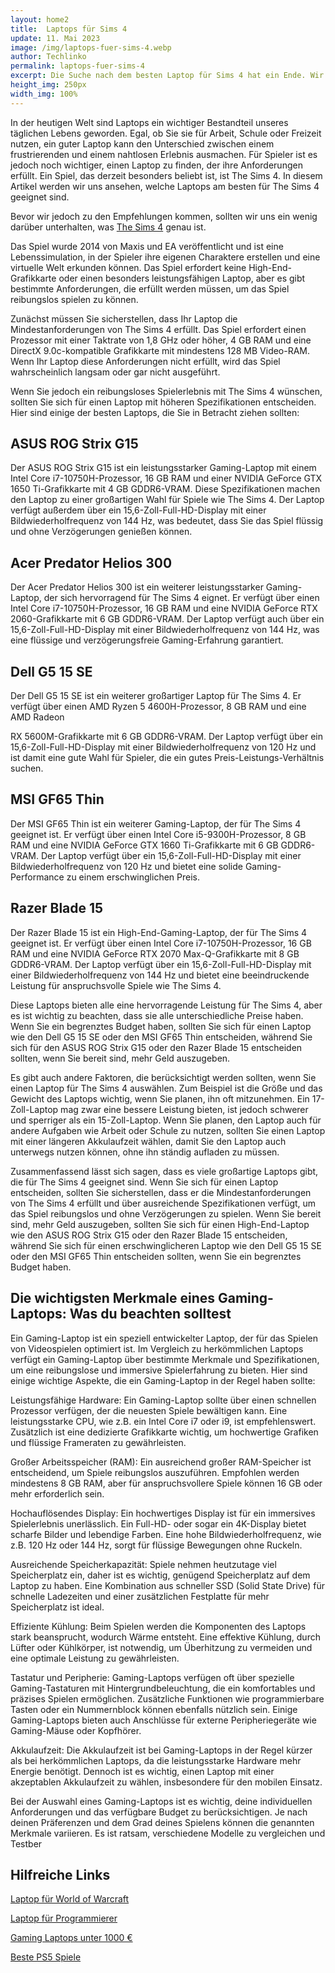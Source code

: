 ```yaml
---
layout: home2
title:  Laptops für Sims 4
update: 11. Mai 2023
image: /img/laptops-fuer-sims-4.webp
author: Techlinko
permalink: laptops-fuer-sims-4
excerpt: Die Suche nach dem besten Laptop für Sims 4 hat ein Ende. Wir zeigen dir heute die besten Laptops für Sims 4. Aktualisiert um Dir das bestmögliche Spieleerlebnis zu bieten.
height_img: 250px
width_img: 100%
---
```


In der heutigen Welt sind Laptops ein wichtiger Bestandteil unseres täglichen Lebens geworden. Egal, ob Sie sie für Arbeit, Schule oder Freizeit nutzen, ein guter Laptop kann den Unterschied zwischen einem frustrierenden und einem nahtlosen Erlebnis ausmachen. Für Spieler ist es jedoch noch wichtiger, einen Laptop zu finden, der ihre Anforderungen erfüllt. Ein Spiel, das derzeit besonders beliebt ist, ist The Sims 4. In diesem Artikel werden wir uns ansehen, welche Laptops am besten für The Sims 4 geeignet sind.

Bevor wir jedoch zu den Empfehlungen kommen, sollten wir uns ein wenig darüber unterhalten, was <a href="https://de.wikipedia.org/wiki/Die_Sims_4" target="_blank">The Sims 4</a> genau ist. 

Das Spiel wurde 2014 von Maxis und EA veröffentlicht und ist eine Lebenssimulation, in der Spieler ihre eigenen Charaktere erstellen und eine virtuelle Welt erkunden können. Das Spiel erfordert keine High-End-Grafikkarte oder einen besonders leistungsfähigen Laptop, aber es gibt bestimmte Anforderungen, die erfüllt werden müssen, um das Spiel reibungslos spielen zu können.

Zunächst müssen Sie sicherstellen, dass Ihr Laptop die Mindestanforderungen von The Sims 4 erfüllt. Das Spiel erfordert einen Prozessor mit einer Taktrate von 1,8 GHz oder höher, 4 GB RAM und eine DirectX 9.0c-kompatible Grafikkarte mit mindestens 128 MB Video-RAM. Wenn Ihr Laptop diese Anforderungen nicht erfüllt, wird das Spiel wahrscheinlich langsam oder gar nicht ausgeführt.

Wenn Sie jedoch ein reibungsloses Spielerlebnis mit The Sims 4 wünschen, sollten Sie sich für einen Laptop mit höheren Spezifikationen entscheiden. Hier sind einige der besten Laptops, die Sie in Betracht ziehen sollten:

## ASUS ROG Strix G15

Der ASUS ROG Strix G15 ist ein leistungsstarker Gaming-Laptop mit einem Intel Core i7-10750H-Prozessor, 16 GB RAM und einer NVIDIA GeForce GTX 1650 Ti-Grafikkarte mit 4 GB GDDR6-VRAM. Diese Spezifikationen machen den Laptop zu einer großartigen Wahl für Spiele wie The Sims 4. Der Laptop verfügt außerdem über ein 15,6-Zoll-Full-HD-Display mit einer Bildwiederholfrequenz von 144 Hz, was bedeutet, dass Sie das Spiel flüssig und ohne Verzögerungen genießen können.

## Acer Predator Helios 300

Der Acer Predator Helios 300 ist ein weiterer leistungsstarker Gaming-Laptop, der sich hervorragend für The Sims 4 eignet. Er verfügt über einen Intel Core i7-10750H-Prozessor, 16 GB RAM und eine NVIDIA GeForce RTX 2060-Grafikkarte mit 6 GB GDDR6-VRAM. Der Laptop verfügt auch über ein 15,6-Zoll-Full-HD-Display mit einer Bildwiederholfrequenz von 144 Hz, was eine flüssige und verzögerungsfreie Gaming-Erfahrung garantiert.

## Dell G5 15 SE
Der Dell G5 15 SE ist ein weiterer großartiger Laptop für The Sims 4. Er verfügt über einen AMD Ryzen 5 4600H-Prozessor, 8 GB RAM und eine AMD Radeon

RX 5600M-Grafikkarte mit 6 GB GDDR6-VRAM. Der Laptop verfügt über ein 15,6-Zoll-Full-HD-Display mit einer Bildwiederholfrequenz von 120 Hz und ist damit eine gute Wahl für Spieler, die ein gutes Preis-Leistungs-Verhältnis suchen.

## MSI GF65 Thin
Der MSI GF65 Thin ist ein weiterer Gaming-Laptop, der für The Sims 4 geeignet ist. Er verfügt über einen Intel Core i5-9300H-Prozessor, 8 GB RAM und eine NVIDIA GeForce GTX 1660 Ti-Grafikkarte mit 6 GB GDDR6-VRAM. Der Laptop verfügt über ein 15,6-Zoll-Full-HD-Display mit einer Bildwiederholfrequenz von 120 Hz und bietet eine solide Gaming-Performance zu einem erschwinglichen Preis.

## Razer Blade 15
Der Razer Blade 15 ist ein High-End-Gaming-Laptop, der für The Sims 4 geeignet ist. Er verfügt über einen Intel Core i7-10750H-Prozessor, 16 GB RAM und eine NVIDIA GeForce RTX 2070 Max-Q-Grafikkarte mit 8 GB GDDR6-VRAM. Der Laptop verfügt über ein 15,6-Zoll-Full-HD-Display mit einer Bildwiederholfrequenz von 144 Hz und bietet eine beeindruckende Leistung für anspruchsvolle Spiele wie The Sims 4.

Diese Laptops bieten alle eine hervorragende Leistung für The Sims 4, aber es ist wichtig zu beachten, dass sie alle unterschiedliche Preise haben. Wenn Sie ein begrenztes Budget haben, sollten Sie sich für einen Laptop wie den Dell G5 15 SE oder den MSI GF65 Thin entscheiden, während Sie sich für den ASUS ROG Strix G15 oder den Razer Blade 15 entscheiden sollten, wenn Sie bereit sind, mehr Geld auszugeben.

Es gibt auch andere Faktoren, die berücksichtigt werden sollten, wenn Sie einen Laptop für The Sims 4 auswählen. Zum Beispiel ist die Größe und das Gewicht des Laptops wichtig, wenn Sie planen, ihn oft mitzunehmen. Ein 17-Zoll-Laptop mag zwar eine bessere Leistung bieten, ist jedoch schwerer und sperriger als ein 15-Zoll-Laptop. Wenn Sie planen, den Laptop auch für andere Aufgaben wie Arbeit oder Schule zu nutzen, sollten Sie einen Laptop mit einer längeren Akkulaufzeit wählen, damit Sie den Laptop auch unterwegs nutzen können, ohne ihn ständig aufladen zu müssen.

Zusammenfassend lässt sich sagen, dass es viele großartige Laptops gibt, die für The Sims 4 geeignet sind. Wenn Sie sich für einen Laptop entscheiden, sollten Sie sicherstellen, dass er die Mindestanforderungen von The Sims 4 erfüllt und über ausreichende Spezifikationen verfügt, um das Spiel reibungslos und ohne Verzögerungen zu spielen. Wenn Sie bereit sind, mehr Geld auszugeben, sollten Sie sich für einen High-End-Laptop wie den ASUS ROG Strix G15 oder den Razer Blade 15 entscheiden, während Sie sich für einen erschwinglicheren Laptop wie den Dell G5 15 SE oder den MSI GF65 Thin entscheiden sollten, wenn Sie ein begrenztes Budget haben.

## Die wichtigsten Merkmale eines Gaming-Laptops: Was du beachten solltest

Ein Gaming-Laptop ist ein speziell entwickelter Laptop, der für das Spielen von Videospielen optimiert ist. Im Vergleich zu herkömmlichen Laptops verfügt ein Gaming-Laptop über bestimmte Merkmale und Spezifikationen, um eine reibungslose und immersive Spielerfahrung zu bieten. Hier sind einige wichtige Aspekte, die ein Gaming-Laptop in der Regel haben sollte:

Leistungsfähige Hardware: Ein Gaming-Laptop sollte über einen schnellen Prozessor verfügen, der die neuesten Spiele bewältigen kann. Eine leistungsstarke CPU, wie z.B. ein Intel Core i7 oder i9, ist empfehlenswert. Zusätzlich ist eine dedizierte Grafikkarte wichtig, um hochwertige Grafiken und flüssige Frameraten zu gewährleisten.

Großer Arbeitsspeicher (RAM): Ein ausreichend großer RAM-Speicher ist entscheidend, um Spiele reibungslos auszuführen. Empfohlen werden mindestens 8 GB RAM, aber für anspruchsvollere Spiele können 16 GB oder mehr erforderlich sein.

Hochauflösendes Display: Ein hochwertiges Display ist für ein immersives Spielerlebnis unerlässlich. Ein Full-HD- oder sogar ein 4K-Display bietet scharfe Bilder und lebendige Farben. Eine hohe Bildwiederholfrequenz, wie z.B. 120 Hz oder 144 Hz, sorgt für flüssige Bewegungen ohne Ruckeln.

Ausreichende Speicherkapazität: Spiele nehmen heutzutage viel Speicherplatz ein, daher ist es wichtig, genügend Speicherplatz auf dem Laptop zu haben. Eine Kombination aus schneller SSD (Solid State Drive) für schnelle Ladezeiten und einer zusätzlichen Festplatte für mehr Speicherplatz ist ideal.

Effiziente Kühlung: Beim Spielen werden die Komponenten des Laptops stark beansprucht, wodurch Wärme entsteht. Eine effektive Kühlung, durch Lüfter oder Kühlkörper, ist notwendig, um Überhitzung zu vermeiden und eine optimale Leistung zu gewährleisten.

Tastatur und Peripherie: Gaming-Laptops verfügen oft über spezielle Gaming-Tastaturen mit Hintergrundbeleuchtung, die ein komfortables und präzises Spielen ermöglichen. Zusätzliche Funktionen wie programmierbare Tasten oder ein Nummernblock können ebenfalls nützlich sein. Einige Gaming-Laptops bieten auch Anschlüsse für externe Peripheriegeräte wie Gaming-Mäuse oder Kopfhörer.

Akkulaufzeit: Die Akkulaufzeit ist bei Gaming-Laptops in der Regel kürzer als bei herkömmlichen Laptops, da die leistungsstarke Hardware mehr Energie benötigt. Dennoch ist es wichtig, einen Laptop mit einer akzeptablen Akkulaufzeit zu wählen, insbesondere für den mobilen Einsatz.

Bei der Auswahl eines Gaming-Laptops ist es wichtig, deine individuellen Anforderungen und das verfügbare Budget zu berücksichtigen. Je nach deinen Präferenzen und dem Grad deines Spielens können die genannten Merkmale variieren. Es ist ratsam, verschiedene Modelle zu vergleichen und Testber


## Hilfreiche Links

[Laptop für World of Warcraft](/geeigneter-laptop-wow)

[Laptop für Programmierer](/laptop-programmierer)

[Gaming Laptops unter 1000 €](/gaming-laptops-unter)

[Beste PS5 Spiele](/beste-ps5-spiele)

